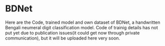 # BDNet
Here are the Code, trained model and own dataset of BDNet, a handwritten Bengali neumeral digit classification model. Code of trainig details has not put yet due to publication issues(it could get now through private communication), but it will be uploaded here very soon.
